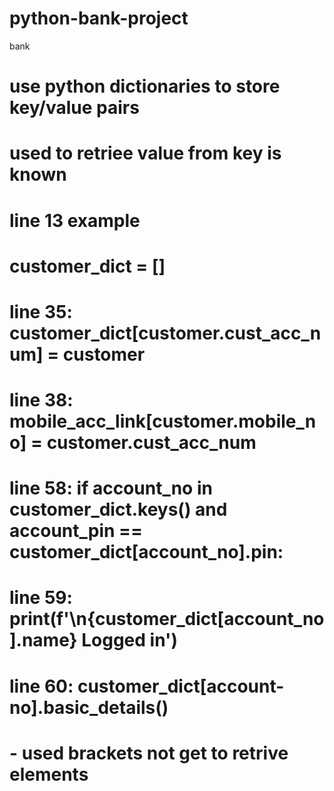 # python-bank-project
bank
# use python dictionaries to store key/value pairs
# used to retriee value from key is known 
# line 13 example
# customer_dict = []
# line 35:  customer_dict[customer.cust_acc_num] = customer
# line 38: mobile_acc_link[customer.mobile_no] = customer.cust_acc_num 
# line 58: if account_no in customer_dict.keys() and account_pin == customer_dict[account_no].pin:
# line 59:  print(f'\n{customer_dict[account_no].name} Logged in')
 # line 60: customer_dict[account-no].basic_details()
# - used brackets not get to retrive elements

